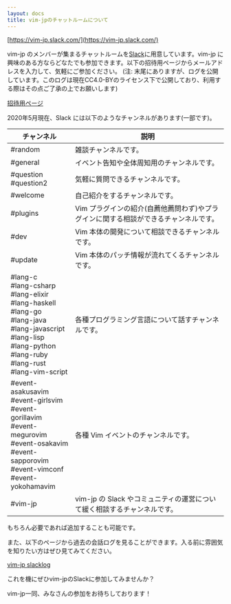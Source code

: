 ```yaml
---
layout: docs
title: vim-jpのチャットルームについて
---
```


[https://vim-jp.slack.com/](https://vim-jp.slack.com/)

vim-jp のメンバーが集まるチャットルームを[Slack](https://slack.com/)に用意しています。vim-jp に興味のある方ならどなたでも参加できます。以下の招待用ページからメールアドレスを入力して、気軽にご参加ください。
(注: 末尾にありますが、ログを公開しています。このログは現在CC4.0-BYのライセンス下で公開しており、利用する際はその点ご了承の上でお願いします)

[招待用ページ](https://join.slack.com/t/vim-jp/shared_invite/enQtMzk2NDI1NjMwNTc5LTIxNWRjNDNjNTlhZmIzMDdlZmZkM2ZjMTY3N2U1ZmUwMTBkZDRhMWZmYjQ4MTUwYTdhODFjNDJjODMwZjU4ODk)

2020年5月現在、Slack には以下のようなチャンネルがあります(一部です)。

| チャンネル                                                                                                                                                                           | 説明                                                                                 |
| ------------                                                                                                                                                                         | ----------------------------                                                         |
| #random                                                                                                                                                                              | 雑談チャンネルです。                                                                 |
| #general                                                                                                                                                                             | イベント告知や全体周知用のチャンネルです。                                           |
| #question<br>#question2                                                                                                                                                              | 気軽に質問できるチャンネルです。                                                     |
| #welcome                                                                                                                                                                             | 自己紹介をするチャンネルです。                                                       |
| #plugins                                                                                                                                                                             | Vim プラグインの紹介(自薦他薦問わず)やプラグインに関する相談ができるチャンネルです。 |
| #dev                                                                                                                                                                                 | Vim 本体の開発について相談できるチャンネルです。                                     |
| #update                                                                                                                                                                              | Vim 本体のパッチ情報が流れてくるチャンネルです。                                     |
| #lang-c<br>#lang-csharp<br>#lang-elixir<br>#lang-haskell<br>#lang-go<br>#lang-java<br>#lang-javascript<br>#lang-lisp<br>#lang-python<br>#lang-ruby<br>#lang-rust<br>#lang-vim-script | 各種プログラミング言語について話すチャンネルです。                                   |
| #event-asakusavim<br>#event-girlsvim<br>#event-gorillavim<br>#event-megurovim<br>#event-osakavim<br>#event-sapporovim<br>#event-vimconf<br>#event-yokohamavim                        | 各種 Vim イベントのチャンネルです。                                                  |
| #vim-jp                                                                                                                                                                              | vim-jp の Slack やコミュニティの運営について緩く相談するチャンネルです。             |

もちろん必要であれば追加することも可能です。

また、以下のページから過去の会話ログを見ることができます。入る前に雰囲気を知りたい方はぜひ見てみてください。

[vim-jp slacklog](https://vim-jp.org/slacklog/)

これを機にぜひvim-jpのSlackに参加してみませんか？

vim-jp一同、みなさんの参加をお待ちしております！
